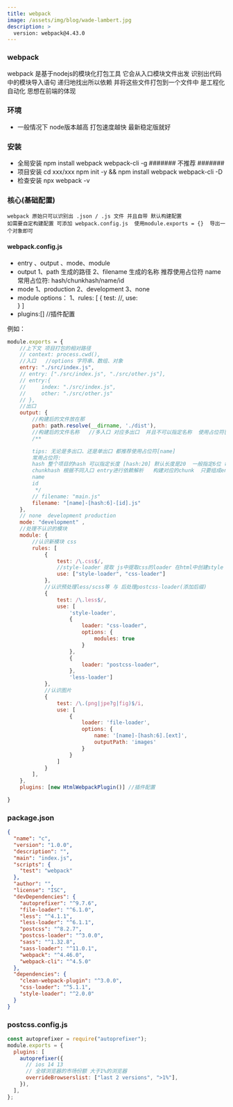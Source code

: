 ```yaml
---
title: webpack
image: /assets/img/blog/wade-lambert.jpg
description: >
  version: webpack@4.43.0
---
```


### webpack
webpack 是基于nodejs的模块化打包工具 它会从入口模块文件出发 识别出代码中的模块导入语句  递归地找出所以依赖 并将这些文件打包到一个文件中
是工程化 自动化 思想在前端的体现

### 环境
- 一般情况下 node版本越高 打包速度越快 最新稳定版就好

### 安装 
- 全局安装 npm install webpack webpack-cli -g  ####### 不推荐 #######
- 项目安装 cd xxx/xxx   npm init -y && npm install webpack webpack-cli -D
- 检查安装 npx webpack -v

### 核心(基础配置)
    webpack 原始只可以识别出 .json / .js 文件 并且自带 默认构建配置
    如需要自定构建配置 可添加 webpack.config.js  使用module.exports = {}  导出一个对象即可
    
#### webpack.config.js

- entry 、output 、mode、module
- output
   1、path     生成的路径
   2、filename 生成的名称  推荐使用占位符 name 
        常用占位符: hash/chunkhash/name/id
- mode 
   1、production
   2、development
   3、none
- module  options：
    1、rules: [
        {
           test: //,
           use:  
        }
    ]
- plugins:[]  //插件配置  

例如：
``` javascript
module.exports = {
    //上下文 项目打包的相对路径
    // context: process.cwd(),
    //入口   //options 字符串、数组、对象
    entry: "./src/index.js",
    // entry: ["./src/index.js", "./src/other.js"],
    // entry:{
    //     index: "./src/index.js",
    //     other: "./src/other.js"
    // },
    //出口
    output: {
        //构建后的文件放在那
        path: path.resolve(__dirname, './dist'),
        //构建后的文件名称   //多入口 对应多出口  并且不可以指定名称  使用占位符[name]
        /**

        tips: 无论是多出口、还是单出口 都推荐使用占位符[name]
        常用占位符: 
        hash 整个项目的hash 可以指定长度 [hash:20] 默认长度是20  一般指定6位 每构建一次就会有一个新hash
        chunkhash 根据不同入口 entry进行依赖解析   构建对应的chunk  只要组成entry的模块没有内容改动  则对应hash不变
        name
        id
         */
        // filename: "main.js"
        filename: "[name]-[hash:6]-[id].js"
    },
    // none  development production  
    mode: "development" ,
    //处理不认识的模块
    module: {
        //认识新模块 css
        rules: [
            {
                test: /\.css$/,
                //style-loader 提取 js中提取css的loader 在html中创建style
                use: ["style-loader", "css-loader"]
            },
            //认识预处理less/scss等 与 后处理postcss-loader(添加后缀)
            {
                test: /\.less$/,
                use: [
                    'style-loader',
                    {
                        loader: "css-loader",
                        options: {
                            modules: true
                        }
                    },
                    {
                        loader: "postcss-loader",
                    },
                    'less-loader']
            },
            //认识图片
            {
                test: /\.(png|jpe?g|fig)$/i,
                use: [
                    {
                        loader: 'file-loader',
                        options: {
                            name: '[name]-[hash:6].[ext]',
                            outputPath: 'images'
                        }
                    }
                ]
            }
        ],
    },
    plugins: [new HtmlWebpackPlugin()] //插件配置

}
```  

### package.json

``` json
{
  "name": "c",
  "version": "1.0.0",
  "description": "",
  "main": "index.js",
  "scripts": {
    "test": "webpack"
  },
  "author": "",
  "license": "ISC",
  "devDependencies": {
    "autoprefixer": "^9.7.6",
    "file-loader": "^6.1.0",
    "less": "^4.1.1",
    "less-loader": "^6.1.1",
    "postcss": "^8.2.7",
    "postcss-loader": "^3.0.0",
    "sass": "^1.32.8",
    "sass-loader": "^11.0.1",
    "webpack": "^4.46.0",
    "webpack-cli": "^4.5.0"
  },
  "dependencies": {
    "clean-webpack-plugin": "^3.0.0",
    "css-loader": "^5.1.1",
    "style-loader": "^2.0.0"
  }
}

```

### postcss.config.js

```javascript
const autoprefixer = require("autoprefixer");
module.exports = {
  plugins: [
    autoprefixer({
      // ios 14 13
      // 全球浏览器的市场份额 大于1%的浏览器
      overrideBrowserslist: ["last 2 versions", ">1%"],
    }),
  ],
};

```
               
   
   
   
   
   
        









  
